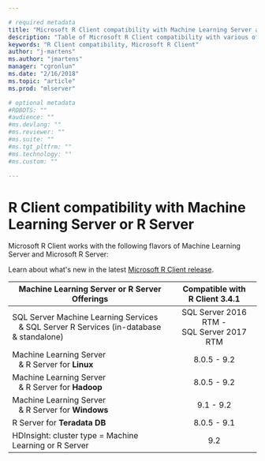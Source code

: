 ```yaml
---

# required metadata
title: "Microsoft R Client compatibility with Machine Learning Server and R Server "
description: "Table of Microsoft R Client compatibility with various offerings of Machine Learning Server and Microsoft R Server."
keywords: "R Client compatibility, Microsoft R Client"
author: "j-martens"
ms.author: "jmartens"
manager: "cgronlun"
ms.date: "2/16/2018"
ms.topic: "article"
ms.prod: "mlserver"

# optional metadata
#ROBOTS: ""
#audience: ""
#ms.devlang: ""
#ms.reviewer: ""
#ms.suite: ""
#ms.tgt_pltfrm: ""
#ms.technology: ""
#ms.custom: ""

---
```

# R Client compatibility with Machine Learning Server or R Server

Microsoft R Client works with the following flavors of Machine Learning Server and Microsoft R Server:

Learn about what's new in the latest [Microsoft R Client release](what-is-microsoft-r-client.md#r-client-whats-new).

|Machine Learning Server or R Server Offerings|Compatible with <br/>R Client 3.4.1|
|-----------|:--------------------------:|
|SQL Server Machine Learning Services<br>&nbsp;&nbsp;&nbsp;& SQL Server R Services (in-database & standalone)|SQL Server 2016 RTM - <br>SQL Server 2017 RTM|
|Machine Learning Server <br/>&nbsp;&nbsp;&nbsp;& R Server for **Linux**|8.0.5 - 9.2|
|Machine Learning Server <br/>&nbsp;&nbsp;&nbsp;& R Server for **Hadoop**|8.0.5 - 9.2|
|Machine Learning Server <br/>&nbsp;&nbsp;&nbsp;& R Server for **Windows**|9.1 - 9.2|
|R Server for **Teradata DB**|8.0.5 - 9.1|
|HDInsight: cluster type = Machine Learning or R Server|9.2|
